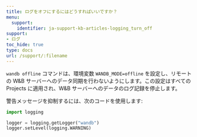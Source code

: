 ```yaml
---
title: ログをオフにするにはどうすればいいですか？
menu:
  support:
    identifier: ja-support-kb-articles-logging_turn_off
support:
- ログ
toc_hide: true
type: docs
url: /support/:filename
---
```


`wandb offline` コマンドは、環境変数 `WANDB_MODE=offline` を設定し、リモートの W&B サーバーへのデータ同期を行わないようにします。この設定はすべての Projects に適用され、W&B サーバーへのデータのログ記録を停止します。

警告メッセージを抑制するには、次のコードを使用します:

```python
import logging

logger = logging.getLogger("wandb")
logger.setLevel(logging.WARNING)
```